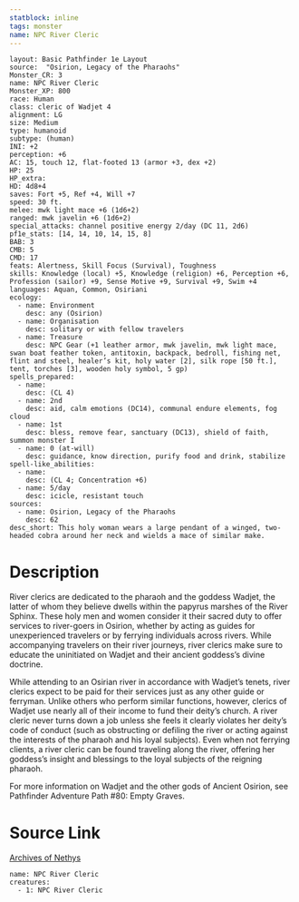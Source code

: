 ```yaml
---
statblock: inline
tags: monster
name: NPC River Cleric
---
```

```statblock
layout: Basic Pathfinder 1e Layout
source:  "Osirion, Legacy of the Pharaohs"
Monster_CR: 3
name: NPC River Cleric
Monster_XP: 800
race: Human
class: cleric of Wadjet 4
alignment: LG
size: Medium
type: humanoid
subtype: (human)
INI: +2
perception: +6
AC: 15, touch 12, flat-footed 13 (armor +3, dex +2)
HP: 25
HP_extra: 
HD: 4d8+4
saves: Fort +5, Ref +4, Will +7
speed: 30 ft.
melee: mwk light mace +6 (1d6+2)
ranged: mwk javelin +6 (1d6+2)
special_attacks: channel positive energy 2/day (DC 11, 2d6)
pf1e_stats: [14, 14, 10, 14, 15, 8]
BAB: 3
CMB: 5
CMD: 17
feats: Alertness, Skill Focus (Survival), Toughness
skills: Knowledge (local) +5, Knowledge (religion) +6, Perception +6, Profession (sailor) +9, Sense Motive +9, Survival +9, Swim +4
languages: Aquan, Common, Osiriani
ecology:
  - name: Environment
    desc: any (Osirion)
  - name: Organisation
    desc: solitary or with fellow travelers
  - name: Treasure
    desc: NPC Gear (+1 leather armor, mwk javelin, mwk light mace, swan boat feather token, antitoxin, backpack, bedroll, fishing net, flint and steel, healer’s kit, holy water [2], silk rope [50 ft.], tent, torches [3], wooden holy symbol, 5 gp)
spells_prepared:
  - name:
    desc: (CL 4)
  - name: 2nd
    desc: aid, calm emotions (DC14), communal endure elements, fog cloud
  - name: 1st
    desc: bless, remove fear, sanctuary (DC13), shield of faith, summon monster I
  - name: 0 (at-will)
    desc: guidance, know direction, purify food and drink, stabilize
spell-like_abilities:
  - name:
    desc: (CL 4; Concentration +6)
  - name: 5/day
    desc: icicle, resistant touch
sources:
  - name: Osirion, Legacy of the Pharaohs
    desc: 62
desc_short: This holy woman wears a large pendant of a winged, two-headed cobra around her neck and wields a mace of similar make.
```
# Description
River clerics are dedicated to the pharaoh and the goddess Wadjet, the latter of whom they believe dwells within the papyrus marshes of the River Sphinx. These holy men and women consider it their sacred duty to offer services to river-goers in Osirion, whether by acting as guides for unexperienced travelers or by ferrying individuals across rivers. While accompanying travelers on their river journeys, river clerics make sure to educate the uninitiated on Wadjet and their ancient goddess’s divine doctrine.

While attending to an Osirian river in accordance with Wadjet’s tenets, river clerics expect to be paid for their services just as any other guide or ferryman. Unlike others who perform similar functions, however, clerics of Wadjet use nearly all of their income to fund their deity’s church. A river cleric never turns down a job unless she feels it clearly violates her deity’s code of conduct (such as obstructing or defiling the river or acting against the interests of the pharaoh and his loyal subjects). Even when not ferrying clients, a river cleric can be found traveling along the river, offering her goddess’s insight and blessings to the loyal subjects of the reigning pharaoh.

For more information on Wadjet and the other gods of Ancient Osirion, see Pathfinder Adventure Path #80: Empty Graves.
# Source Link
[Archives of Nethys](https://aonprd.com/NPCDisplay.aspx?ItemName=River%20Cleric)
```encounter-table
name: NPC River Cleric
creatures:
  - 1: NPC River Cleric
```
